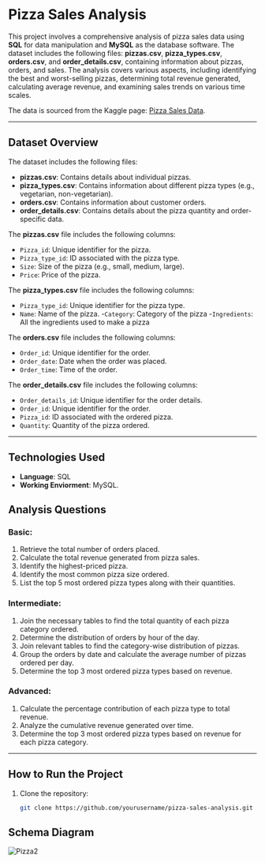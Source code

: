 # Pizza Sales Analysis

This project involves a comprehensive analysis of pizza sales data using **SQL** for data manipulation and **MySQL** as the database software. The dataset includes the following files: **pizzas.csv**, **pizza_types.csv**, **orders.csv**, and **order_details.csv**, containing information about pizzas, orders, and sales. The analysis covers various aspects, including identifying the best and worst-selling pizzas, determining total revenue generated, calculating average revenue, and examining sales trends on various time scales.

The data is sourced from the Kaggle page: [Pizza Sales Data](https://www.kaggle.com/datasets/kamrulislamanik1998/pizza-sales-data).

---


## Dataset Overview

The dataset includes the following files:

- **pizzas.csv**: Contains details about individual pizzas.
- **pizza_types.csv**: Contains information about different pizza types (e.g., vegetarian, non-vegetarian).
- **orders.csv**: Contains information about customer orders.
- **order_details.csv**: Contains details about the pizza quantity and order-specific data.

The **pizzas.csv** file includes the following columns:

- `Pizza_id`: Unique identifier for the pizza.
- `Pizza_type_id`: ID associated with the pizza type.
- `Size`: Size of the pizza (e.g., small, medium, large).
- `Price`: Price of the pizza.

The **pizza_types.csv** file includes the following columns:

- `Pizza_type_id`: Unique identifier for the pizza type.
- `Name`: Name of the pizza.
-`Category`: Category of the pizza 
-`Ingredients`: All the ingredients used to make a pizza


The **orders.csv** file includes the following columns:

- `Order_id`: Unique identifier for the order.
- `Order_date`: Date when the order was placed.
- `Order_time`: Time of the order.

The **order_details.csv** file includes the following columns:

- `Order_details_id`: Unique identifier for the order details.
- `Order_id`: Unique identifier for the order.
- `Pizza_id`: ID associated with the ordered pizza.
- `Quantity`: Quantity of the pizza ordered.

---
## Technologies Used

- **Language**: SQL
- **Working Enviorment**: MySQL.

## Analysis Questions

### Basic:

1. Retrieve the total number of orders placed.
2. Calculate the total revenue generated from pizza sales.
3. Identify the highest-priced pizza.
4. Identify the most common pizza size ordered.
5. List the top 5 most ordered pizza types along with their quantities.

### Intermediate:

1. Join the necessary tables to find the total quantity of each pizza category ordered.
2. Determine the distribution of orders by hour of the day.
3. Join relevant tables to find the category-wise distribution of pizzas.
4. Group the orders by date and calculate the average number of pizzas ordered per day.
5. Determine the top 3 most ordered pizza types based on revenue.

### Advanced:

1. Calculate the percentage contribution of each pizza type to total revenue.
2. Analyze the cumulative revenue generated over time.
3. Determine the top 3 most ordered pizza types based on revenue for each pizza category.

---

## How to Run the Project

1. Clone the repository:
   ```bash
   git clone https://github.com/yourusername/pizza-sales-analysis.git
## Schema Diagram
![Pizza2](https://github.com/user-attachments/assets/2b3a0f9d-15f8-49d8-af3f-41723c939d05)

